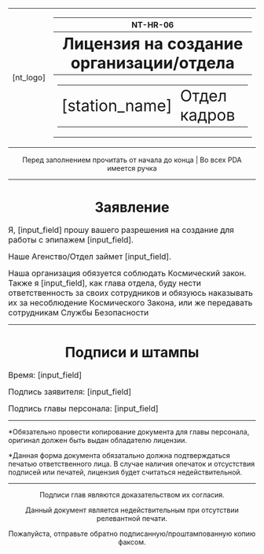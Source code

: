 <table>
<td>[nt_logo]</td>
<td><table>
<tr><th>NT-HR-06</th></tr>
<tr><th><font size="6">Лицензия на создание организации/отдела</font></th></tr>
<tr><th><table><td><font size="6">[station_name]</font></td>
<td><font size="6">Отдел кадров</font></td></table></th></tr></table></td></table>
<p><center>Перед заполнением прочитать от начала до конца | Во всех PDA имеется ручка</center></p>
<hr></hr>
<h1><center>Заявление</center></h1>
<p><font size="3">Я, [input_field] прошу вашего разрешения на создание для работы с эпипажем [input_field].</font></p>
<p><font size="3">Наше Агенство/Отдел займет [input_field].</font></p>
<p><font size="3">Наша организация обязуется соблюдать Космический закон. Также я [input_field], как глава отдела, буду нести ответственность за своих сотрудников и обязуюсь наказывать их за несоблюдение Космического Закона, или же передавать сотрудникам Службы Безопасности</font></p>
<hr></hr>
<h1><center>Подписи и штампы</center></h1>
<p><font size="3">Время: [input_field]</font></p>
<p><font size="3">Подпись заявителя: [input_field]</font></p>
<p><font size="3">Подпись главы персонала: [input_field]</font></p>
<hr></hr>
<p>*Обязательно провести копирование документа для главы персонала, оригинал должен быть выдан обладателю лицензии.</p>
<p>*Данная форма документа обязатально должна подтверждаться печатью ответственного лица. В случае наличия опечаток и отсустствия подписей или печатей, лицензия будет считаться недействительной.</p>
<hr></hr>
<center>
<p>Подписи глав являются доказательством их согласия.</p>
<p>Данный документ является недействительным при отсутствии релевантной печати.</p>
<p>Пожалуйста, отправьте обратно подписанную/проштампованную копию факсом.</p>
<center>
</body>
